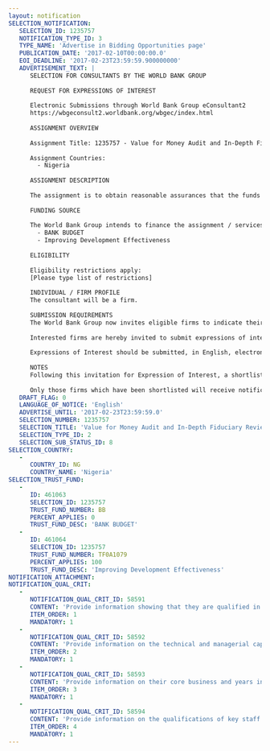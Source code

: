 ```yaml
---
layout: notification
SELECTION_NOTIFICATION: 
   SELECTION_ID: 1235757
   NOTIFICATION_TYPE_ID: 3
   TYPE_NAME: 'Advertise in Bidding Opportunities page'
   PUBLICATION_DATE: '2017-02-10T00:00:00.0'
   EOI_DEADLINE: '2017-02-23T23:59:59.900000000'
   ADVERTISEMENT_TEXT: |
      SELECTION FOR CONSULTANTS BY THE WORLD BANK GROUP
      
      REQUEST FOR EXPRESSIONS OF INTEREST
      
      Electronic Submissions through World Bank Group eConsultant2
      https://wbgeconsult2.worldbank.org/wbgec/index.html
      
      ASSIGNMENT OVERVIEW
      
      Assignment Title: 1235757 - Value for Money Audit and In-Depth Fiduciary Review of the Nigeria Federal Ministry of Health and its Agencies.
      
      Assignment Countries:
        - Nigeria
      
      ASSIGNMENT DESCRIPTION
      
      The assignment is to obtain reasonable assurances that the funds provided for service delivery through a number of federal health institutions (agencies, departments, and individual hospitals) are being used for the intended purposes, with economy, efficiency and effectiveness, and the systems and procedures in place are of sound standard and are applied effectively and consistently. The assignment will seek to accomplish an in-depth review of the financial management practices in those agencies, including the internal governance and oversight arrangements, as well as the performance (efficiency and effectiveness) in use of funds and of the supply chain management in the procurement system for goods, services, and capital. The review and audit assignment is expected to be carried out by an audit firm in collaboration with the Office of the Auditor General of the Federation.
      
      FUNDING SOURCE
      
      The World Bank Group intends to finance the assignment / services described below under the following:
        - BANK BUDGET
        - Improving Development Effectiveness
      
      ELIGIBILITY
      
      Eligibility restrictions apply:
      [Please type list of restrictions]
      
      INDIVIDUAL / FIRM PROFILE
      The consultant will be a firm. 
      
      SUBMISSION REQUIREMENTS
      The World Bank Group now invites eligible firms to indicate their interest in providing the services.  Interested firms must provide information indicating that they are qualified to perform the services (brochures, description of similar assignments, experience in similar conditions, availability of appropriate skills among staff, etc. for firms; CV and cover letter for individuals).  Please note that the total size of all attachments should be less than 5MB.  Consultants may associate to enhance their qualifications.
      
      Interested firms are hereby invited to submit expressions of interest.
      
      Expressions of Interest should be submitted, in English, electronically through World Bank Group eConsultant2 (https://wbgeconsult2.worldbank.org/wbgec/index.html)
      
      NOTES
      Following this invitation for Expression of Interest, a shortlist of qualified firms will be formally invited to submit proposals. Shortlisting and selection will be subject to the availability of funding.
      
      Only those firms which have been shortlisted will receive notification. No debrief will be provided to firms which have not been shortlisted.
   DRAFT_FLAG: 0
   LANGUAGE_OF_NOTICE: 'English'
   ADVERTISE_UNTIL: '2017-02-23T23:59:59.0'
   SELECTION_NUMBER: 1235757
   SELECTION_TITLE: 'Value for Money Audit and In-Depth Fiduciary Review of the Nigeria Federal Ministry of Health and its Agencies.'
   SELECTION_TYPE_ID: 2
   SELECTION_SUB_STATUS_ID: 8
SELECTION_COUNTRY: 
   - 
      COUNTRY_ID: NG
      COUNTRY_NAME: 'Nigeria'
SELECTION_TRUST_FUND: 
   - 
      ID: 461063
      SELECTION_ID: 1235757
      TRUST_FUND_NUMBER: BB
      PERCENT_APPLIES: 0
      TRUST_FUND_DESC: 'BANK BUDGET'
   - 
      ID: 461064
      SELECTION_ID: 1235757
      TRUST_FUND_NUMBER: TF0A1079
      PERCENT_APPLIES: 100
      TRUST_FUND_DESC: 'Improving Development Effectiveness'
NOTIFICATION_ATTACHMENT: 
NOTIFICATION_QUAL_CRIT: 
   - 
      NOTIFICATION_QUAL_CRIT_ID: 58591
      CONTENT: 'Provide information showing that they are qualified in the field of the assignment.'
      ITEM_ORDER: 1
      MANDATORY: 1
   - 
      NOTIFICATION_QUAL_CRIT_ID: 58592
      CONTENT: 'Provide information on the technical and managerial capabilities of the firm.'
      ITEM_ORDER: 2
      MANDATORY: 1
   - 
      NOTIFICATION_QUAL_CRIT_ID: 58593
      CONTENT: 'Provide information on their core business and years in business.'
      ITEM_ORDER: 3
      MANDATORY: 1
   - 
      NOTIFICATION_QUAL_CRIT_ID: 58594
      CONTENT: 'Provide information on the qualifications of key staff.'
      ITEM_ORDER: 4
      MANDATORY: 1
---
```

